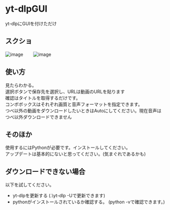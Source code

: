 # yt-dlpGUI
yt-dlpにGUIを付けただけ
## スクショ
![image](https://user-images.githubusercontent.com/122286711/212427864-66801fdc-068f-48d6-bb77-3accddeefcfb.png)　　
![image](https://user-images.githubusercontent.com/122286711/212427898-929aae15-f3a2-46b2-90e5-a403a96486d3.png)
## 使い方
見たらわかる。  
選択ボタンで保存先を選択し、URLは動画のURLを貼ります  
確認はタイトルを取得するだけです。  
コンボボックスはそれぞれ画質と音声フォーマットを指定できます。  
つべ以外の動画をダウンロードしたいときはAutoにしてください。現在音声はつべ以外ダウンロードできません  
## そのほか
使用するにはPythonが必要です。インストールしてください。  
アップデートは基本的にないと思ってください。(気まぐれであるかも)  
## ダウンロードできない場合
以下を試してください。
- yt-dlpを更新する (.\yt-dlp -Uで更新できます)
- pythonがインストールされているか確認する。 (python -vで確認できます。)
